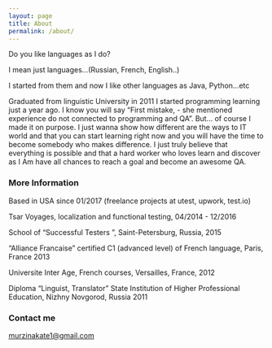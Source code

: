 ```yaml
---
layout: page
title: About
permalink: /about/
---
```

<p>Do you like languages as I do? </p>
<p>I mean just languages…(Russian, French, English..) </p>
<p>I started from them and now I like other languages as Java, Python...etc</p>
Graduated from linguistic University in 2011 I started programming learning just a year ago.
I know you will say “First mistake, - she mentioned experience do not connected to programming and QA”. But… of course I made it on purpose.
I just wanna show how different are the ways to IT world and that you can start learning right now and you will have the time to become somebody who makes difference.
I just truly believe that everything is possible and that a hard worker who loves learn and discover as I Am have all chances to reach a goal and become an awesome QA.

### More Information
<p> Based in USA since 01/2017 (freelance projects at utest, upwork, test.io) </p>
<p>Tsar Voyages, localization and functional testing, 04/2014 - 12/2016</p>
<p>School of  “Successful Testers ”, Saint-Petersburg, Russia, 2015</p>
<p>“Alliance Francaise” certified C1 (advanced  level)  of French language, Paris, France 2013</p>
<p>Universite Inter Age, French courses, Versailles, France, 2012</p>
<p>Diploma “Linguist, Translator” State Institution of Higher Professional Education, Nizhny Novgorod, Russia 2011</p>

### Contact me

[murzinakate1@gmail.com](mailto:murzinakate1@gmail.com)
